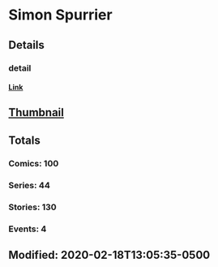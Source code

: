 # Simon  Spurrier 
## Details
### detail
#### [Link](http://marvel.com/comics/creators/5635/simon_spurrier?utm_campaign=apiRef&utm_source=225578a89fc76f3d20fbffda5d17a88d)
## [Thumbnail](http://i.annihil.us/u/prod/marvel/i/mg/c/30/4bb3f54b2d58c.jpg)
## Totals
### Comics: 100
### Series: 44
### Stories: 130
### Events: 4
## Modified: 2020-02-18T13:05:35-0500